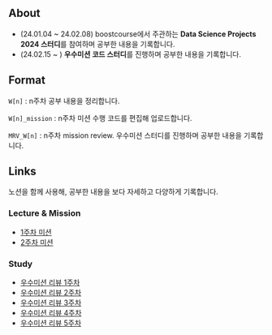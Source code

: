 ## About
- (24.01.04 ~ 24.02.08)  boostcourse에서 주관하는 **Data Science Projects 2024 스터디**를 참여하며 공부한 내용을 기록합니다.
- (24.02.15 ~ )  **우수미션 코드 스터디**를 진행하며 공부한 내용을 기록합니다.


## Format
`W[n]` : n주차 공부 내용을 정리합니다.

`W[n]_mission` : n주차 미션 수행 코드를 편집해 업로드합니다.

`MRV_W[n]` : n주차 mission review. 우수미션 스터디를 진행하며 공부한 내용을 기록합니다.


## Links
노션을 함께 사용해, 공부한 내용을 보다 자세하고 다양하게 기록합니다.

### Lecture & Mission
- [1주차 미션](https://momentous-globe-59d.notion.site/Week1-Predict-churn-rate-8f630cfd238c414c9029b0fbd1cb731b?pvs=4)
- [2주차 미션](https://momentous-globe-59d.notion.site/Week2-EDA-1245334510e940a2b9afece852afc54b?pvs=4)

### Study
- [우수미션 리뷰 1주차](https://momentous-globe-59d.notion.site/1-fa8b28d6f9774cb98b8e90283e2c84d3?pvs=4)
- [우수미션 리뷰 2주차](https://momentous-globe-59d.notion.site/2-941462344d8b4007a32f6b0dcd0f2207?pvs=4)
- [우수미션 리뷰 3주차](https://momentous-globe-59d.notion.site/3-52cefb9d679448ff923bff7a72b7c2ea?pvs=4)
- [우수미션 리뷰 4주차](https://momentous-globe-59d.notion.site/4-43ab66705ecf43a09dc613757a59e302?pvs=4)
- [우수미션 리뷰 5주차](https://momentous-globe-59d.notion.site/5-6bb39bb982284c2099eb88a1f3018fa7?pvs=4)
